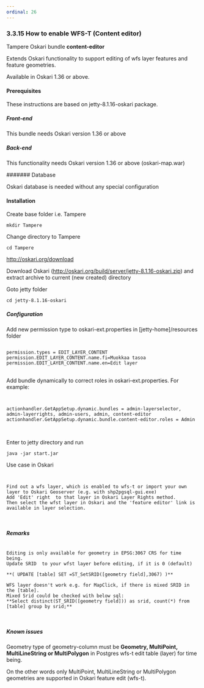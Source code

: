 ```yaml
---
ordinal: 26
---
```


### 3.3.15 How to enable WFS-T (Content editor)

Tampere Oskari bundle **content-editor**

Extends Oskari functionality to support editing of wfs layer features and feature geometries.

Available in Oskari 1.36 or above.

#### Prerequisites

These instructions are based on  jetty-8.1.16-oskari package.

##### Front-end

This bundle needs Oskari version 1.36 or above

##### Back-end

This functionality needs Oskari version 1.36 or above  (oskari-map.war)

####### Database

Oskari database is needed without any special configuration

#### Installation

Create base folder i.e. Tampere
```
mkdir Tampere
```

Change directory to Tampere

```
cd Tampere
```

http://oskari.org/download

Download Oskari (http://oskari.org/build/server/jetty-8.1.16-oskari.zip) and extract archive to current (new created) directory


Goto jetty folder

```
cd jetty-8.1.16-oskari
```


##### Configuration

Add new permission type to oskari-ext.properties in [jetty-home]/resources folder

<pre class="event-code-block">
<code>
permission.types = EDIT_LAYER_CONTENT
permission.EDIT_LAYER_CONTENT.name.fi=Muokkaa tasoa
permission.EDIT_LAYER_CONTENT.name.en=Edit layer
</code>
</pre>

Add bundle dynamically to correct roles in oskari-ext.properties. For example:

<pre class="event-code-block">
<code>

actionhandler.GetAppSetup.dynamic.bundles = admin-layerselector, admin-layerrights, admin-users, admin, content-editor
actionhandler.GetAppSetup.dynamic.bundle.content-editor.roles = Admin

</code>
</pre>


Enter to jetty directory and run
```
java -jar start.jar
```

Use case in Oskari

<pre class="event-code-block">
<code>

Find out a wfs layer, which is enabled to wfs-t or import your own layer to Oskari Geoserver (e.g. with shp2pgsql-gui.exe)
Add 'Edit' right  to that layer in Oskari Layer Rights method.
Then select the wfst layer in Oskari and the 'feature editor' link is available in layer selection.

</code>
</pre>

##### Remarks

<pre class="event-code-block">
<code>
Editing is only available for geometry in EPSG:3067 CRS for time being.
Update SRID  to your wfst layer before editing, if it is 0 (default)

**( UPDATE [table] SET <geometry>=ST_SetSRID([geometry field],3067) )**

WFS layer doesn't work e.g. for MapClick, if there is mixed SRID in the [table].
Mixed Srid could be checked with below sql:
**Select distinct(ST_SRID([geometry field])) as srid, count(*) from [table] group by srid;**

</code>
</pre>

##### Known issues

Geometry type of geometry-column must be **Geometry, MultiPoint, MultiLineString or MultiPolygon**
in Postgres wfs-t edit table (layer) for time being.

On the other words only MultiPoint, MultiLineString or MultiPolygon geometries are supported in Oskari feature edit (wfs-t).